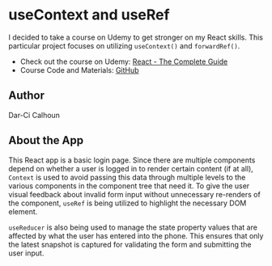 # useContext and useRef

I decided to take a course on Udemy to get stronger on my React skills. This particular project focuses on utilizing `useContext()` and `forwardRef()`.

- Check out the course on Udemy: [React - The Complete Guide](https://www.udemy.com/course/react-the-complete-guide-incl-redux/)
- Course Code and Materials: [GitHub](https://github.com/academind/react-complete-guide-code)

## Author

Dar-Ci Calhoun

## About the App

This React app is a basic login page. Since there are multiple components depend on whether a user is logged in to render certain content (if at all), `Context` is used to avoid passing this data through multiple levels to the various components in the component tree that need it. To give the user visual feedback about invalid form input without unnecessary re-renders of the component, `useRef` is being utilized to highlight the necessary DOM element.

`useReducer` is also being used to manage the state property values that are affected by what the user has entered into the phone. This ensures that only the latest snapshot is captured for validating the form and submitting the user input.
